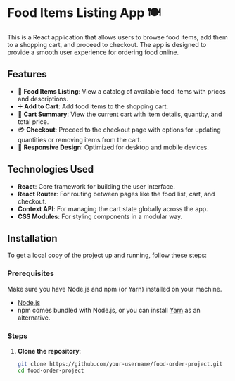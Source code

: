 # Food Items Listing App 🍽️

This is a React application that allows users to browse food items, add them to a shopping cart, and proceed to checkout. The app is designed to provide a smooth user experience for ordering food online.

## Features

- 🛒 **Food Items Listing**: View a catalog of available food items with prices and descriptions.
- ➕ **Add to Cart**: Add food items to the shopping cart.
- 📝 **Cart Summary**: View the current cart with item details, quantity, and total price.
- 💳 **Checkout**: Proceed to the checkout page with options for updating quantities or removing items from the cart.
- 🔄 **Responsive Design**: Optimized for desktop and mobile devices.

## Technologies Used

- **React**: Core framework for building the user interface.
- **React Router**: For routing between pages like the food list, cart, and checkout.
- **Context API**: For managing the cart state globally across the app.
- **CSS Modules**: For styling components in a modular way.

## Installation

To get a local copy of the project up and running, follow these steps:

### Prerequisites

Make sure you have Node.js and npm (or Yarn) installed on your machine.

- [Node.js](https://nodejs.org/en/download/)
- npm comes bundled with Node.js, or you can install [Yarn](https://yarnpkg.com/getting-started/install) as an alternative.

### Steps

1. **Clone the repository**:

   ```bash
   git clone https://github.com/your-username/food-order-project.git
   cd food-order-project
